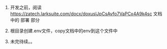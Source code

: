 1. 开发之前，阅读 https://zatech.larksuite.com/docx/doxuslJpCsAvfo7VaPCx4A9k4sc 文档中的 部署 部分

2. 根目录创建.env文件，copy文档中的env到这个文件中

3. 未完待续。。